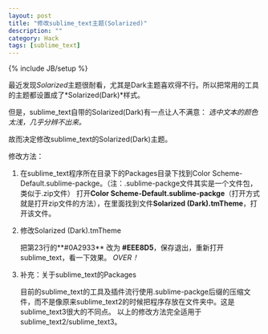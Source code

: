 ```yaml
---
layout: post
title: "修改sublime_text主题(Solarized)"
description: ""
category: Hack
tags: [sublime_text]
---
```

{% include JB/setup %}

最近发现*Solarized*主题很耐看，尤其是Dark主题喜欢得不行。所以把常用的工具的主题都设置成了*Solarized(Dark)*样式。

但是，sublime_text自带的Solarized(Dark)有一点让人不满意：
*选中文本的颜色太浅，几乎分辨不出来。*

故而决定修改sublime_text的Solarized(Dark)主题。

修改方法：

1. 在sublime_text程序所在目录下的Packages目录下找到Color Scheme-Default.sublime-packge。（注：.sublime-packge文件其实是一个文件包，类似于.zip文件）
	打开**Color Scheme-Default.sublime-packge**（打开方式就是打开zip文件的方法），在里面找到文件**Solarized (Dark).tmTheme**，打开该文件。

2. 修改Solarized (Dark).tmTheme

    把第23行的**<string>#0A2933</string>** 改为 **<string>#EEE8D5</string>**，保存退出，重新打开sublime_text，看一下效果。
	*OVER！*

3. 补充：关于sublime_text的Packages

	目前的sublime_text的工具及插件流行使用.sublime-packge后缀的压缩文件，而不是像原来sublime_text2的时候把程序存放在文件夹中。这是sublime_text3很大的不同点。
	以上的修改方法完全适用于sublime_text2/sublime_text3。

